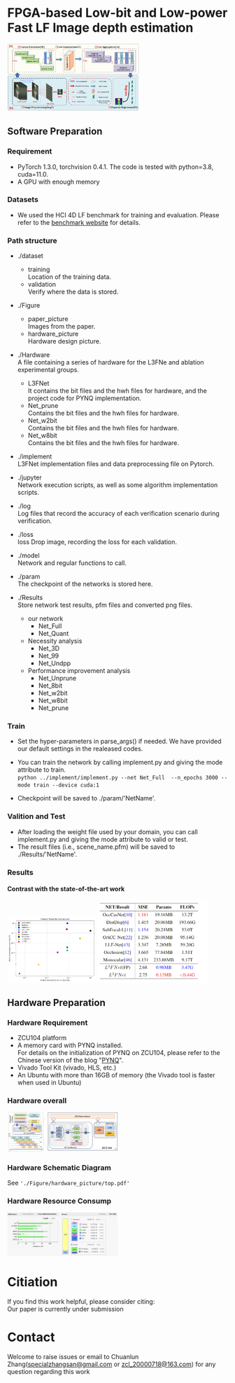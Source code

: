 # FPGA-based Low-bit and Low-power Fast LF Image depth estimation

<img src="./Figure/paper_picture/Net.jpg" alt="L3FNet Network and Custom Data Flow" style="max-width: 60%;">

## Software Preparation

### Requirement

- PyTorch 1.3.0, torchvision 0.4.1. The code is tested with python=3.8, cuda=11.0.
- A GPU with enough memory

### Datasets

- We used the HCI 4D LF benchmark for training and evaluation. Please refer to the [benchmark website](https://lightfield-analysis.uni-konstanz.de/) for details.

### Path structure

- ./dataset  
  - training  
  Location of the training data.  
  - validation  
  Verify where the data is stored.
- ./Figure  
  - paper_picture  
  Images from the paper.  
  - hardware_picture  
  Hardware design picture.
- ./Hardware  
A file containing a series of hardware for the L3FNe and ablation experimental groups.  
  - L3FNet  
    It contains the bit files and the hwh files for hardware, and the project code for PYNQ implementation.  
  - Net_prune  
    Contains the bit files and the hwh files for hardware.  
  - Net_w2bit  
    Contains the bit files and the hwh files for hardware.  
  - Net_w8bit  
    Contains the bit files and the hwh files for hardware.  
- ./implement  
L3FNet implementation files and data preprocessing file on Pytorch.
- ./jupyter  
Network execution scripts, as well as some algorithm implementation scripts.
- ./log  
Log files that record the accuracy of each verification scenario during verification.
- ./loss  
loss Drop image, recording the loss for each validation.
- ./model  
Network and regular functions to call.
- ./param  
The checkpoint of the networks is stored here.

- ./Results  
Store network test results, pfm files and converted png files.  
  - our network  
    - Net_Full  
    - Net_Quant  
  - Necessity analysis  
    - Net_3D  
    - Net_99  
    - Net_Undpp  
  - Performance improvement analysis
    - Net_Unprune  
    - Net_8bit  
    - Net_w2bit  
    - Net_w8bit  
    - Net_prune  

### Train

- Set the hyper-parameters in parse_args() if needed. We have provided our default settings in the realeased codes.
- You can train the network by calling implement.py and giving the mode attribute to train.  
    ``` python ../implement/implement.py --net Net_Full  --n_epochs 3000 --mode train --device cuda:1 ```

- Checkpoint will be saved to ./param/'NetName'.
  
### Valition and Test

- After loading the weight file used by your domain, you can call implement.py and giving the mode attribute to valid or test.
- The result files (i.e., scene_name.pfm) will be saved to ./Results/'NetName'.

### Results

#### Contrast with the state-of-the-art work

<img src='./Figure/paper_picture/Top.png'  style="max-width: 40%;">

<img src='./Figure/paper_picture/compare_table.png'  style="max-width: 50%;">

## Hardware Preparation

### Hardware Requirement

- ZCU104 platform
- A memory card with PYNQ installed.  
  For details on the initialization of PYNQ on ZCU104, please refer to the Chinese version of the blog "[PYNQ](https://blog.csdn.net/m0_52279000/article/details/129396434?spm=1001.2014.3001.5501)".
- Vivado Tool Kit (vivado, HLS, etc.)
- An Ubuntu with more than 16GB of memory (the Vivado tool is faster when used in Ubuntu)


### Hardware overall
<img src='./Figure/paper_picture/hardwareoverall.png'  style="max-width: 50%;">

### Hardware Schematic Diagram
See ```'./Figure/hardware_picture/top.pdf' ```

### Hardware Resource Consump
<img src='./Figure/hardware_picture/L3FNet2.png' style="max-width: 50%;">

# Citiation
If you find this work helpful, please consider citing:  
Our paper is currently under submission
<!-- ``` cite
@Article{L3FNet,
    author    = {Jie Li, Chuanlun Zhang, Wenxuan Yang, Heng Li, Xiaoyan Wang, Yiguang Liu},
    title     = {FPGA-based Low-bit and Low-power Fast LF Image depth estimation},
    journal   = {}, 
    year      = {2023},   
}
``` -->

# Contact
Welcome to raise issues or email to Chuanlun Zhang(specialzhangsan@gmail.com or zcl_20000718@163.com) for any question regarding this work

